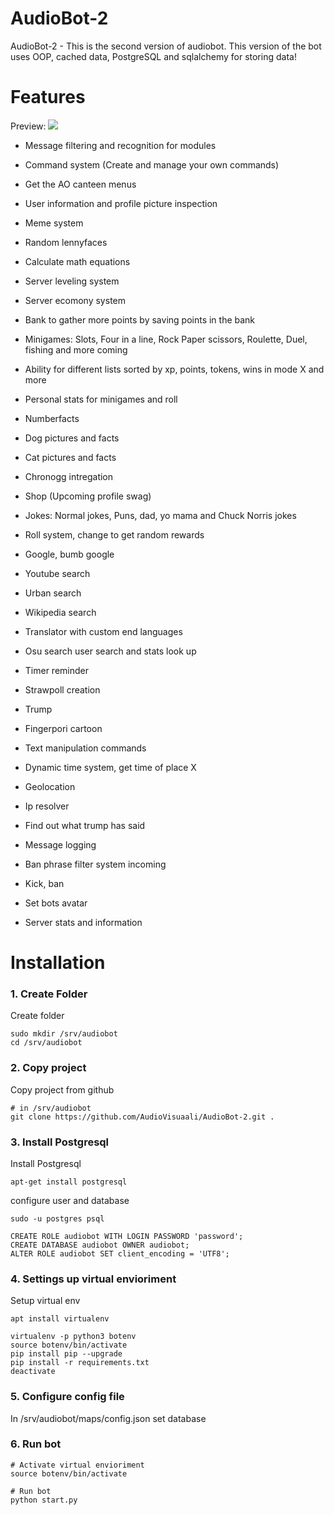 # AudioBot-2
AudioBot-2 - This is the second version of audiobot. This version of the bot uses OOP, cached data, PostgreSQL and sqlalchemy for storing data!

# Features

Preview:
<img src="https://share.audiovisuaali.net/dVnWk" />

* Message filtering and recognition for modules

* Command system (Create and manage your own commands)
* Get the AO canteen menus
* User information and profile picture inspection
* Meme system
* Random lennyfaces
* Calculate math equations
* Server leveling system
* Server ecomony system
* Bank to gather more points by saving points in the bank
* Minigames: Slots, Four in a line, Rock Paper scissors, Roulette, Duel, fishing and more coming
* Ability for different lists sorted by xp, points, tokens, wins in mode X and more
* Personal stats for minigames and roll
* Numberfacts
* Dog pictures and facts
* Cat pictures and facts
* Chronogg intregation
* Shop (Upcoming profile swag)
* Jokes: Normal jokes, Puns, dad, yo mama and Chuck Norris jokes
* Roll system, change to get random rewards
* Google, bumb google
* Youtube search
* Urban search
* Wikipedia search
* Translator with custom end languages
* Osu search user search and stats look up
* Timer reminder
* Strawpoll creation
* Trump 
* Fingerpori cartoon
* Text manipulation commands
* Dynamic time system, get time of place X
* Geolocation
* Ip resolver
* Find out what trump has said
* Message logging
* Ban phrase filter system incoming
* Kick, ban
* Set bots avatar
* Server stats and information

# Installation

### 1. Create Folder

Create folder

```
sudo mkdir /srv/audiobot
cd /srv/audiobot
```

### 2. Copy project

Copy project from github
```
# in /srv/audiobot
git clone https://github.com/AudioVisuaali/AudioBot-2.git .
```

### 3. Install Postgresql

Install Postgresql

```
apt-get install postgresql
```

configure user and database

```
sudo -u postgres psql

CREATE ROLE audiobot WITH LOGIN PASSWORD 'password';
CREATE DATABASE audiobot OWNER audiobot;
ALTER ROLE audiobot SET client_encoding = 'UTF8';
```
### 4. Settings up virtual envioriment

Setup virtual env

```
apt install virtualenv

virtualenv -p python3 botenv
source botenv/bin/activate
pip install pip --upgrade
pip install -r requirements.txt
deactivate
```

### 5. Configure config file

In /srv/audiobot/maps/config.json set database 

### 6. Run bot

```
# Activate virtual envioriment
source botenv/bin/activate

# Run bot
python start.py
```


